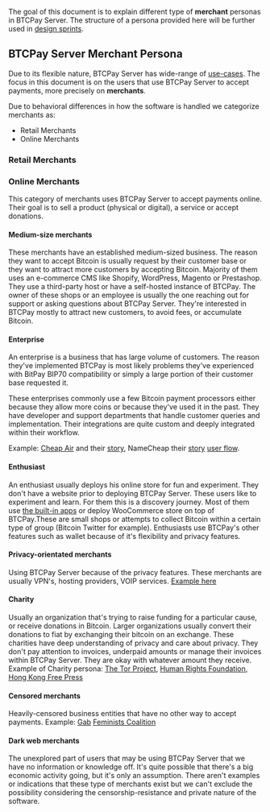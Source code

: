 The goal of this document is to explain different type of **merchant** personas in BTCPay Server. The structure of a persona provided here will be further used in [design sprints](design-sprints.md).

## BTCPay Server Merchant Persona

Due to its flexible nature, BTCPay Server has wide-range of [use-cases](https://docs.btcpayserver.org/UseCase/).
The focus in this document is on the users that use BTCPay Server to accept payments, more precisely on **merchants**.

Due to behavioral differences in how the software is handled we categorize merchants as:

- Retail Merchants
- Online Merchants

### Retail Merchants

### Online Merchants

This category of merchants uses BTCPay Server to accept payments online. Their goal is to sell a product (physical or digital), a service or accept donations.

#### Medium-size merchants

These merchants have an established medium-sized business. The reason they want to accept Bitcoin is usually request by their customer base or they want to attract more customers by accepting Bitcoin. Majority of them uses an e-commerce CMS like Shopify, WordPress, Magento or Prestashop. They use a third-party host or have a self-hosted instance of BTCPay. The owner of these shops or an employee is usually the one reaching out for support or asking questions about BTCPay Server. They're interested in BTCPay mostly to attract new customers, to avoid fees, or accumulate Bitcoin. 

#### Enterprise

An enterprise is a business that has large volume of customers. The reason they've implemented BTCPay is most likely problems they've experienced with BitPay BIP70 compatibility or simply a large portion of their customer base requested it. 

These enterprises commonly use a few Bitcoin payment processors either because they allow more coins or because they've used it in the past. They have developer and support departments that handle customer queries and implementation. Their integrations are quite custom and deeply integrated within their workflow. 

Example: [Cheap Air](https://www.cheapair.com/) and their [story](https://www.reddit.com/r/Bitcoin/comments/8ymzpj/update_from_cheapair_now_using_btcpay/), NameCheap their [story](https://www.namecheap.com/about/press-releases/press-releases-info/20-09-21/namecheap_now_offers_bitcoin_payment_option_via_btcpay/) [user flow](https://www.namecheap.com/support/knowledgebase/article.aspx/10312/2200/how-do-i-add-funds-to-my-namecheap-account-using-btcpay). 

#### Enthusiast

An enthusiast usually deploys his online store for fun and experiment. They don't have a website prior to deploying BTCPay Server. These users like to experiment and learn. For them this is a discovery journey. Most of them use [the built-in apps](https://docs.btcpayserver.org/Apps/) or deploy WooCommerce store on top of BTCPay.These are small shops or attempts to collect Bitcoin within a certain type of group (Bitcoin Twitter for example). Enthusiasts use BTCPay's other features such as wallet because of it's flexibility and privacy features.

#### Privacy-orientated merchants

Using BTCPay Server because of the privacy features. These merchants are usually VPN's, hosting providers, VOIP services. [Example here](https://directory.btcpayserver.org/filter/merchants/domains-hosting-vpns/)


#### Charity

Usually an organization that's trying to raise funding for a particular cause, or receive donations in Bitcoin. Larger organizations usually convert their donations to fiat by exchanging their bitcoin on an exchange. These charities have deep understanding of privacy and care about privacy. They don't pay attention to invoices, underpaid amounts or manage their invoices within BTCPay Server. They are okay with whatever amount they receive.
Example of Charity persona: [The Tor Project](https://donate.torproject.org/cryptocurrency/), [Human Rights Foundation](https://hrf.org/donate-bitcoin/), [Hong Kong Free Press](https://support.hongkongfp.com/)

#### Censored merchants

Heavily-censored business entities that have no other way to accept payments.
Example: [Gab](https://gab.com/) [Feminists Coalition](https://www.coindesk.com/nigerian-activists-bitcoin-endsars-police-brutality)

#### Dark web merchants

The unexplored part of users that may be using BTCPay Server that we have no information or knowledge off. It's quite possible that there's a big economic activity going, but it's only an assumption. There aren't examples or indications that these type of merchants exist but we can't exclude the possibility considering the censorship-resistance and private nature of the software.